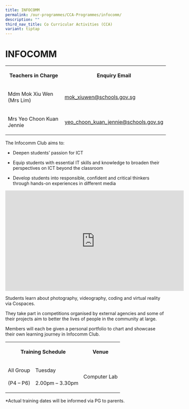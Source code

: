 ```yaml
---
title: INFOCOMM
permalink: /our-programmes/CCA-Programmes/infocomm/
description: ""
third_nav_title: Co Curricular Activities (CCA)
variant: tiptap
---
```

<h1><strong>INFOCOMM</strong></h1>
<table style="minWidth: 50px">
<colgroup>
<col>
<col>
</colgroup>
<tbody>
<tr>
<th rowspan="1" colspan="1">
<p>Teachers in Charge</p>
</th>
<th rowspan="1" colspan="1">
<p>Enquiry Email</p>
</th>
</tr>
<tr>
<td rowspan="1" colspan="1">
<p>Mdm Mok Xiu Wen (Mrs Lim)</p>
</td>
<td rowspan="1" colspan="1">
<p><a href="mailto:mok_xiuwen@schools.gov.sg" rel="noopener noreferrer nofollow" target="_blank">mok_xiuwen@schools.gov.sg</a>
</p>
</td>
</tr>
<tr>
<td rowspan="1" colspan="1">
<p>Mrs Yeo Choon Kuan Jennie</p>
</td>
<td rowspan="1" colspan="1">
<p><a href="mailto:yeo_choon_kuan_jennie@schools.gov.sg" rel="noopener noreferrer nofollow" target="_blank">yeo_choon_kuan_jennie@schools.gov.sg</a>
</p>
</td>
</tr>
</tbody>
</table>
<p>The Infocomm Club aims to:</p>
<ul data-tight="true" class="tight">
<li>
<p>Deepen students’ passion for ICT</p>
</li>
<li>
<p>Equip students with essential IT skills and knowledge to broaden their
perspectives on ICT beyond the classroom</p>
</li>
<li>
<p>Develop students into responsible, confident and critical thinkers through
hands-on experiences in different media</p>
</li>
</ul>
<div class="iframe-wrapper">
<iframe height="315" width="560" allowfullscreen="true" frameborder="0" src="https://www.youtube.com/embed/QvYDmDHl94Y"></iframe>
</div>
<p>Students learn about photography, videography, coding and virtual reality
via Cospaces.</p>
<p>They take part in competitions organised by external agencies and some
of their projects aim to better the lives of people in the community at
large.</p>
<p>Members will each be given a personal portfolio to chart and showcase
their own learning journey in Infocomm Club.</p>
<table style="minWidth: 75px">
<colgroup>
<col>
<col>
<col>
</colgroup>
<tbody>
<tr>
<th rowspan="1" colspan="2">
<p><strong>Training Schedule</strong>
</p>
</th>
<th rowspan="1" colspan="1">
<p><strong>Venue</strong>
</p>
</th>
</tr>
<tr>
<td rowspan="1" colspan="1">
<p>All Group
<br>
<br>(P4 – P6)</p>
</td>
<td rowspan="1" colspan="1">
<p>Tuesday
<br>
<br>2.00pm – 3.30pm</p>
</td>
<td rowspan="1" colspan="1">
<p>Computer Lab</p>
</td>
</tr>
</tbody>
</table>
<p>*Actual training dates will be informed via PG to parents.</p>